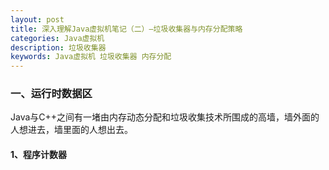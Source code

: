 ```yaml
---
layout: post
title: 深入理解Java虚拟机笔记（二）—垃圾收集器与内存分配策略
categories: Java虚拟机
description: 垃圾收集器
keywords: Java虚拟机 垃圾收集器 内存分配
---
```

### 一、运行时数据区
Java与C++之间有一堵由内存动态分配和垃圾收集技术所围成的高墙，墙外面的人想进去，墙里面的人想出去。


#### 1、程序计数器
